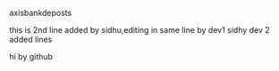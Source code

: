 axisbankdeposts

this is 2nd line added by sidhu,editing in same line by dev1 sidhy
dev 2 added lines


hi by github
